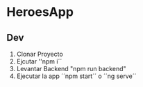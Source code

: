 # HeroesApp

## Dev
1. Clonar Proyecto
2. Ejcutar ''npm i´´
3. Levantar Backend  "npm run backend"
4. Ejecutar la app ´´npm start´´ o ´´ng serve´´

